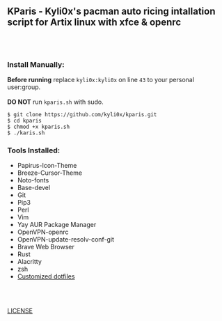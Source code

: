 ## KParis - Kyli0x's pacman auto ricing intallation script for Artix linux with xfce & openrc
<br><br>
### Install Manually:
<b>Before running</b> replace `kyli0x:kyli0x` on line `43` to your personal user:group.
<br><br>
<b>DO NOT</b> run `kparis.sh` with sudo.
```
$ git clone https://github.com/kyli0x/kparis.git
$ cd kparis
$ chmod +x kparis.sh
$ ./karis.sh
```
### Tools Installed:
- Papirus-Icon-Theme
- Breeze-Cursor-Theme
- Noto-fonts
- Base-devel
- Git
- Pip3
- Perl
- Vim
- Yay AUR Package Manager
- OpenVPN-openrc
- OpenVPN-update-resolv-conf-git
- Brave Web Browser
- Rust
- Alacritty
- zsh
- [Customized dotfiles](https://github.com/kyli0x/kyricer)

<br><br>

[LICENSE](https://github.com/kyli0x/kparis/blob/master/LICENSE)
